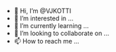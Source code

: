 - 👋 Hi, I’m @VJKOTTI
- 👀 I’m interested in ...
- 🌱 I’m currently learning ...
- 💞️ I’m looking to collaborate on ...
- 📫 How to reach me ...

<!---
VJKOTTI/VJKOTTI is a ✨ special ✨ repository because its `README.md` (this file) appears on your GitHub profile.
You can click the Preview link to take a look at your changes.
--->
